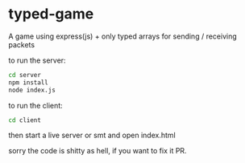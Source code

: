 # typed-game
A game using express(js) + only typed arrays for sending / receiving packets

to run the server:
```bash
cd server
npm install
node index.js
```

to run the client:
```bash
cd client
```

then start a live server or smt and open index.html

sorry the code is shitty as hell, if you want to fix it PR.
